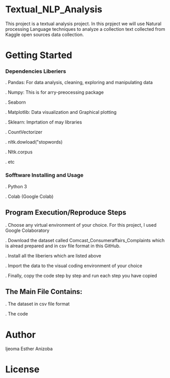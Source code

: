 # Textual_NLP_Analysis
This project is a textual analysis project. In this prpject we will use Natural processing Language techniques to analyze a collection text collected from Kaggle open sources data collection.


# Getting Started

### Dependencies Liberiers

. Pandas: For data analysis, cleaning, exploring and manipulating data

. Numpy: This is for arry-preocessing package

. Seaborn

. Matplotlib: Data visualization and Graphical plotting

. Sklearn: Imprtation of may libraries

. CountVectorizer

. nltk.dowload("stopwords)

. Nltk.corpus

. etc

### Sofftware Installing and Usage

. Python 3

. Colab (Google Colab)

## Program Execution/Reproduce Steps
. Choose any virtual environment of your choice. For this project, I used Google Colaboratory

. Download the dataset called Comcast_Consumeraffairs_Complaints  which is alread prepared and in csv file format in this GitHub.

. Install all the liberiers which are listed above 

. Import the data to the visual coding environment of your choice

. Finally, copy the code step by step and run each step you have copied


## The Main File Contains:

. The dataset in csv file format

. The code



# Author

Ijeoma Esther Anizoba

# License

